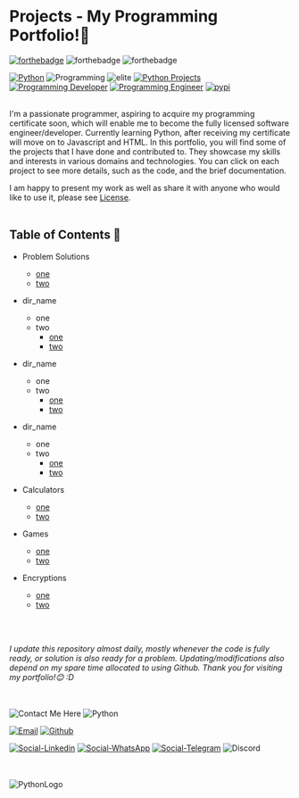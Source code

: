 # Projects - My Programming Portfolio!👋

[![forthebadge](https://forthebadge.com/images/badges/made-with-python.svg)](https://www.python.org/)
![forthebadge](https://forthebadge.com/images/badges/built-by-developers.svg)
![forthebadge](https://forthebadge.com/images/badges/built-with-love.svg)
<br>

[![Python](https://img.shields.io/badge/-Python-maroon)](https://www.python.org/)
![Programming](https://img.shields.io/badge/-Programming-red)
![elite](https://img.shields.io/badge/-1337-black)
[![Python Projects](https://img.shields.io/badge/Python-Projects-blue)](https://github.com/swissnx/Projects)
[![Programming Developer](https://img.shields.io/badge/Programming-Developer-yellow)](https://github.com/swissnx)
[![Programming Engineer](https://img.shields.io/badge/Programming-Engineer-yellowgreen)](https://github.com/swissnx)
[![pypi](https://badgen.net/badge/icon/PyPi?icon=pypi&label)](https://pypi.org/)
<br><br>

I'm a passionate programmer, aspiring to acquire my programming certificate soon, which will enable me to become the fully licensed software engineer/developer. Currently learning Python, after receiving my certificate will move on to Javascript and HTML. In this portfolio, you will find some of the projects that I have done and contributed to. They showcase my skills and interests in various domains and technologies. You can click on each project to see more details, such as the code, and the brief documentation.
<br>

I am happy to present my work as well as share it with anyone who would like to use it, please see [License](https://github.com/swissnx/Projects/blob/main/LICENSE).
<br><br>


## Table of Contents 💎
- Problem Solutions
  - [one]()
  - [two]()

- dir_name
  - one
  - two
    - [one]()
    - [two]()

- dir_name
  - one
  - two
    - [one]()
    - [two]()

- dir_name
  - one
  - two
    - [one]()
    - [two]()

- Calculators
  - [one]()
  - [two]()
  
- Games
  - [one]()
  - [two]()

- Encryptions
  - [one]()
  - [two]()

<br><br>

*I update this repository almost daily, mostly whenever the code is fully ready, or solution is also ready for a problem. Updating/modifications also depend on my spare time allocated to using Github. Thank you for visiting my portfolio!😊 :D*
<br><br><br>


![Contact Me Here](https://img.shields.io/badge/Details_Below-Contact_Me_here-FF9800?style=for-the-badge&logo=dialogflow&logoColor=black)
![Python](https://img.shields.io/badge/Python-FFD43B?style=for-the-badge&logo=python&logoColor=blue)

[![Email](https://img.shields.io/badge/Contact_Email-0078D4?style=for-the-badge&logo=microsoft-outlook&logoColor=white)](mailto:shohruh.nx@outlook.de)
[![Github](https://img.shields.io/badge/GitHub_Portfolio-100000?style=for-the-badge&logo=github&logoColor=white)](https://github.com/swissnx)

[![Social-Linkedin](https://img.shields.io/badge/LinkedIn-0077B5?style=for-the-badge&logo=linkedin&logoColor=white)](https://www.linkedin.com/in/shohruh-m/)
[![Social-WhatsApp](https://img.shields.io/badge/WhatsApp-25D366?style=for-the-badge&logo=whatsapp&logoColor=white)](https://wa.me/+971504049557)
[![Social-Telegram](https://img.shields.io/badge/Telegram-2CA5E0?style=for-the-badge&logo=telegram&logoColor=white)](https://t.me/shohruh_m)
![Discord](https://img.shields.io/badge/Discord-Nyx%235752-5865F2?style=for-the-badge&logo=discord&logoColor=white)
<br><br><br>

![PythonLogo](https://user-images.githubusercontent.com/68494604/94645884-950ac780-030a-11eb-9c8f-40d9740fc6ad.gif)
<br>
<br>
